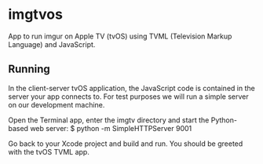 # imgtvos

App to run imgur on Apple TV (tvOS) using TVML (Television Markup Language) and JavaScript.

## Running

In the client-server tvOS application, the JavaScript code is contained in the server your app connects to. For test purposes we will run a simple server on our development machine.

Open the Terminal app, enter the imgtv directory and start the Python-based web server:
$ python -m SimpleHTTPServer 9001

Go back to your Xcode project and build and run. You should be greeted with the tvOS TVML app.